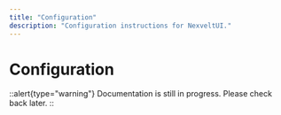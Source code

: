 ```yaml
---
title: "Configuration"
description: "Configuration instructions for NexveltUI."
---
```


# Configuration

::alert{type="warning"}
Documentation is still in progress. Please check back later.
::
